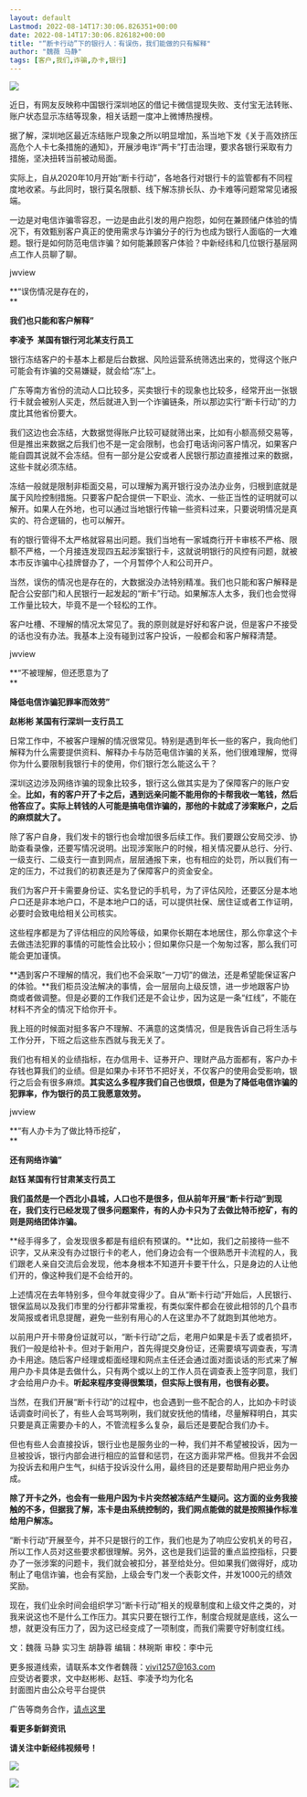 ```yaml
---
layout: default
Lastmod: 2022-08-14T17:30:06.826351+00:00
date: 2022-08-14T17:30:06.826182+00:00
title: "“断卡行动”下的银行人：有误伤，我们能做的只有解释"
author: "魏薇 马静"
tags: [客户,我们,诈骗,办卡,银行]
---
```


![](https://images.weserv.nl/?url=https%3A//mmbiz.qpic.cn/mmbiz_gif/wMMnh8HEhbz1W6yKRamq0NhMFtRnx86VbhM7qn9crMuv4ehBOhRB4KKRlwlnxOZVXQ5gNyQmmOk43kaRCs0QNg/640%3Fwx_fmt%3Dgif)

近日，有网友反映称中国银行深圳地区的借记卡微信提现失败、支付宝无法转账、账户状态显示冻结等现象，相关话题一度冲上微博热搜榜。

据了解，深圳地区最近冻结账户现象之所以明显增加，系当地下发《关于高效挤压高危个人卡七条措施的通知》，开展涉电诈“两卡”打击治理，要求各银行采取有力措施，坚决扭转当前被动局面。

实际上，自从2020年10月开始“断卡行动”，各地各行对银行卡的监管都有不同程度地收紧。与此同时，银行莫名限额、线下解冻排长队、办卡难等问题常常见诸报端。

一边是对电信诈骗零容忍，一边是由此引发的用户抱怨，如何在兼顾储户体验的情况下，有效甄别客户真正的使用需求与诈骗分子的行为也成为银行人面临的一大难题。银行是如何防范电信诈骗？如何能兼顾客户体验？中新经纬和几位银行基层网点工作人员聊了聊。

jwview

**“误伤情况是存在的，  
**

**我们也只能和客户解释”**

**李凌予  某国有银行河北某支行员工**

银行冻结客户的卡基本上都是后台数据、风险运营系统筛选出来的，觉得这个账户可能会有诈骗的交易嫌疑，就会给“冻”上。

广东等南方省份的流动人口比较多，买卖银行卡的现象也比较多，经常开出一张银行卡就会被别人买走，然后就进入到一个诈骗链条，所以那边实行“断卡行动”的力度比其他省份要大。

我们这边也会冻结，大数据觉得账户比较可疑就筛出来，比如有小额高频交易等，但是推出来数据之后我们也不是一定会限制，也会打电话询问客户情况，如果客户能自圆其说就不会冻结。但有一部分是公安或者人民银行那边直接推过来的数据，这些卡就必须冻结。

冻结一般就是限制非柜面交易，可以理解为离开银行没办法办业务，归根到底就是属于风险控制措施。只要客户配合提供一下职业、流水、一些正当性的证明就可以解开。如果人在外地，也可以通过当地银行传输一些资料过来，只要说明情况是真实的、符合逻辑的，也可以解开。

有的银行管得不太严格就容易出问题。我们当地有一家城商行开卡审核不严格、限额不严格，一个月接连发现四五起涉案银行卡，这就说明银行的风控有问题，就被本市反诈骗中心挂牌督办了，一个月暂停个人和公司开户。

当然，误伤的情况也是存在的，大数据没办法特别精准。我们也只能和客户解释是配合公安部门和人民银行一起发起的“断卡”行动。如果解冻人太多，我们也会觉得工作量比较大，毕竟不是一个轻松的工作。

客户吐槽、不理解的情况太常见了。我的原则就是好好和客户说，但是客户不接受的话也没有办法。我基本上没有碰到过客户投诉，一般都会和客户解释清楚。  

jwview

**“不被理解，但还愿意为了  
**

**降低电信诈骗犯罪率而效劳”**

**赵彬彬 某国有行深圳一支行员工**

日常工作中，不被客户理解的情况很常见。特别是遇到年长一些的客户，我向他们解释为什么需要提供资料、解释办卡与防范电信诈骗的关系，他们很难理解，觉得你为什么要限制我银行卡的使用，你们银行怎么能这么干？

深圳这边涉及网络诈骗的现象比较多，银行这么做其实是为了保障客户的账户安全。**比如，有的客户开了卡之后，遇到远亲问能不能用你的卡帮我收一笔钱，然后他答应了。实际上转钱的人可能是搞电信诈骗的，那他的卡就成了涉案账户，之后的麻烦就大了。**

除了客户自身，我们发卡的银行也会增加很多后续工作。我们要跟公安局交涉、协助查看录像，还要写情况说明。出现涉案账户的时候，相关情况要从总行、分行、一级支行、二级支行一直到网点，层层通报下来，也有相应的处罚，所以我们有一定的压力，不过我们的初衷还是为了保障客户的资金安全。

我们为客户开卡需要身份证、实名登记的手机号，为了评估风险，还要区分是本地户口还是非本地户口，不是本地户口的话，可以提供社保、居住证或者工作证明，必要时会致电给相关公司核实。

这些程序都是为了评估相应的风险等级，如果你长期在本地居住，那么你拿这个卡去做违法犯罪的事情的可能性会比较小；但如果你只是一个匆匆过客，那么我们可能会更加谨慎。

**遇到客户不理解的情况，我们也不会采取“一刀切”的做法，还是希望能保证客户的体验。**我们柜员没法解决的事情，会一层层向上级反馈，进一步地跟客户协商或者做调整。但是必要的工作我们还是不会让步，因为这是一条“红线”，不能在材料不齐全的情况下给你开卡。

我上班的时候面对挺多客户不理解、不满意的这类情况，但是我告诉自己将生活与工作分开，下班之后这些东西就与我无关了。

我们也有相关的业绩指标，在办信用卡、证券开户、理财产品方面都有，客户办卡存钱也算我们的业绩。但是如果办卡环节不把好关，不仅客户的使用会受影响，银行之后会有很多麻烦。**其实这么多程序我们自己也很烦，但是为了降低电信诈骗的犯罪率，作为银行的员工我愿意效劳。**  

jwview

**“有人办卡为了做比特币挖矿，  
**

**还有网络诈骗”**

**赵钰 某国有行甘肃某支行员工**  

**我们虽然是一个西北小县城，人口也不是很多，但从前年开展“断卡行动”到现在，我们支行已经发现了很多问题案件，有的人办卡只为了去做比特币挖矿，有的则是网络团体诈骗。**

**经手得多了，会发现很多都是有组织有预谋的。**比如，我们之前接待一些不识字，又从来没有办过银行卡的老人，他们身边会有一个很熟悉开卡流程的人，我们跟老人亲自交流后会发现，他本身根本不知道开卡要干什么，只是身边的人让他们开的，像这种我们是不会给开的。

上述情况在去年特别多，但今年就变得少了。自从“断卡行动”开始后，人民银行、银保监局以及我们市里的分行都非常重视，有类似案件都会在彼此相邻的几个县市发简报或者讯息提醒，避免一些别有用心的人在这里办不了就跑到其他地方。

以前用户开卡带身份证就可以，“断卡行动”之后，老用户如果是卡丢了或者损坏，我们一般是给补卡。但对于新用户，首先得提交身份证，还需要填写调查表，写清办卡用途。随后客户经理或柜面经理和网点主任还会通过面对面谈话的形式来了解用户办卡具体是去做什么，只有两个或以上的工作人员在调查表上签字同意，我们才会给用户办卡。**听起来程序变得很繁琐，但实际上很有用，也很有必要。**

当然，在我们开展“断卡行动”的过程中，也会遇到一些不配合的人，比如办卡时谈话调查时间长了，有些人会骂骂咧咧，我们就安抚他的情绪，尽量解释明白，其实只要是真正需要办卡的人，不管流程多么复杂，最后还是要配合我们办卡。

但也有些人会直接投诉，银行业也是服务业的一种，我们并不希望被投诉，因为一旦被投诉，银行内部会进行相应的监督和惩罚，在这方面非常严格。但我并不会因为投诉去和用户生气，纠结于投诉没什么用，最终目的还是要帮助用户把业务办成。

**除了开卡之外，也会有一些用户因为卡片突然被冻结产生疑问。这方面的业务我接触的不多，但据我了解，冻卡是由系统控制的，我们网点能做的就是按照操作标准给用户解冻。**

“断卡行动”开展至今，并不只是银行的工作，我们也是为了响应公安机关的号召，所以工作人员对这些要求都很理解。另外，这也是我们运营的重点监控指标，只要办了一张涉案的问题卡，我们就会被扣分，甚至给处分。但如果我们做得好，成功制止了电信诈骗，也会有奖励，上级会专门发一个表彰文件，并发1000元的绩效奖励。

现在，我们业余时间会组织学习“断卡行动”相关的规章制度和上级文件之类的，对我来说这也不是什么工作压力。其实只要在银行工作，制度合规就是底线，这么一想，就更没有压力了，因为这已经变成了一项制度，而我们需要守好制度红线。  

文：魏薇 马静 实习生 胡静蓉 编辑：林琬斯 审校：李中元

更多报道线索，请联系本文作者魏薇：vivi1257@163.com  
应受访者要求，文中赵彬彬、赵钰、李凌予均为化名  
封面图片由公众号平台提供

广告等商务合作，[请点这里](http://jw.jwview.com/jwview/contactUs.jsp)

**看更多新鲜资讯**

**请关注中新经纬视频号！**

![](https://images.weserv.nl/?url=https%3A//mmbiz.qpic.cn/mmbiz_jpg/wMMnh8HEhbw6l2tsbXNlGwSicunHXOMia7WHLicic91J3GAkicFXOdHfyWB1yNBS2SStKkMbDSX4iaGXMLOGeibPajHbg/640%3Fwx_fmt%3Djpeg)  

**![](https://images.weserv.nl/?url=https%3A//mmbiz.qpic.cn/mmbiz_gif/wMMnh8HEhbxrBw1Kpc0KqmLibCvcDh3cv49294JproDSQTxKxeoTlgPPO7cB6LQpO5VL1fr1YNAmGQ5oicibcdOUA/640%3Fwx_fmt%3Dgif)**

